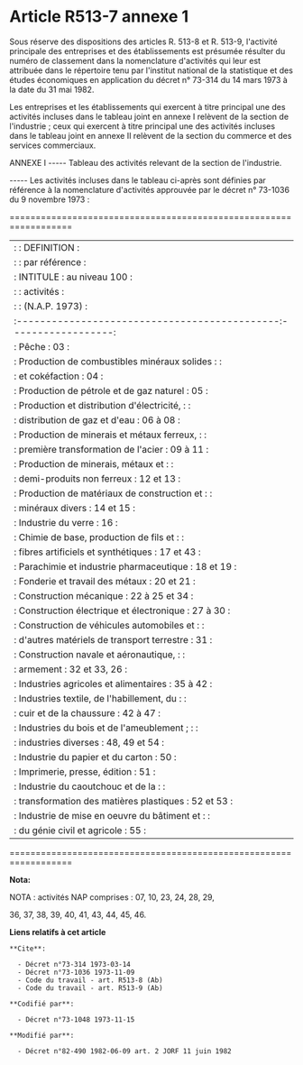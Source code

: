 # Article R513-7 annexe 1

Sous réserve des dispositions des articles R. 513-8 et R. 513-9, l'activité principale des entreprises et des établissements
est présumée résulter du numéro de classement dans la nomenclature d'activités qui leur est attribuée dans le répertoire tenu
par l'institut national de la statistique et des études économiques en application du décret n° 73-314 du 14 mars 1973 à la
date du 31 mai 1982.

Les entreprises et les établissements qui exercent à titre principal une des activités incluses dans le tableau joint en
annexe I relèvent de la section de l'industrie ; ceux qui exercent à titre principal une des activités incluses dans le
tableau joint en annexe II relèvent de la section du commerce et des services commerciaux.

ANNEXE I                         -----    Tableau des activités relevant de la section de l'industrie.

-----    Les activités incluses dans le tableau ci-après sont définies par référence à la nomenclature d'activités approuvée
par le décret n° 73-1036 du 9 novembre 1973 :

==================================================================

<table>
  <tbody>
    <tr>
      <td> : : DEFINITION :</td>
    </tr>
    <tr>
      <td> : : par référence :</td>
    </tr>
    <tr>
      <td> : INTITULE : au niveau 100 :</td>
    </tr>
    <tr>
      <td> : : activités :</td>
    </tr>
    <tr>
      <td> : : (N.A.P. 1973) :</td>
    </tr>
    <tr>
      <td> :---------------------------------------------:------------------:</td>
    </tr>
    <tr>
      <td> : Pêche : 03 :</td>
    </tr>
    <tr>
      <td> : Production de combustibles minéraux solides : :</td>
    </tr>
    <tr>
      <td> : et cokéfaction : 04 :</td>
    </tr>
    <tr>
      <td> : Production de pétrole et de gaz naturel : 05 :</td>
    </tr>
    <tr>
      <td> : Production et distribution d'électricité, : :</td>
    </tr>
    <tr>
      <td> : distribution de gaz et d'eau : 06 à 08 :</td>
    </tr>
    <tr>
      <td> : Production de minerais et métaux ferreux, : :</td>
    </tr>
    <tr>
      <td> : première transformation de l'acier : 09 à 11 :</td>
    </tr>
    <tr>
      <td> : Production de minerais, métaux et : :</td>
    </tr>
    <tr>
      <td> : demi-produits non ferreux : 12 et 13 :</td>
    </tr>
    <tr>
      <td> : Production de matériaux de construction et : :</td>
    </tr>
    <tr>
      <td> : minéraux divers : 14 et 15 :</td>
    </tr>
    <tr>
      <td> : Industrie du verre : 16 :</td>
    </tr>
    <tr>
      <td> : Chimie de base, production de fils et : :</td>
    </tr>
    <tr>
      <td> : fibres artificiels et synthétiques : 17 et 43 :</td>
    </tr>
    <tr>
      <td> : Parachimie et industrie pharmaceutique : 18 et 19 :</td>
    </tr>
    <tr>
      <td> : Fonderie et travail des métaux : 20 et 21 :</td>
    </tr>
    <tr>
      <td> : Construction mécanique : 22 à 25 et 34 :</td>
    </tr>
    <tr>
      <td> : Construction électrique et électronique : 27 à 30 :</td>
    </tr>
    <tr>
      <td> : Construction de véhicules automobiles et : :</td>
    </tr>
    <tr>
      <td> : d'autres matériels de transport terrestre : 31 :</td>
    </tr>
    <tr>
      <td> : Construction navale et aéronautique, : :</td>
    </tr>
    <tr>
      <td> : armement : 32 et 33, 26 :</td>
    </tr>
    <tr>
      <td> : Industries agricoles et alimentaires : 35 à 42 :</td>
    </tr>
    <tr>
      <td> : Industries textile, de l'habillement, du : :</td>
    </tr>
    <tr>
      <td> : cuir et de la chaussure : 42 à 47 :</td>
    </tr>
    <tr>
      <td> : Industries du bois et de l'ameublement ; : :</td>
    </tr>
    <tr>
      <td> : industries diverses : 48, 49 et 54 :</td>
    </tr>
    <tr>
      <td> : Industrie du papier et du carton : 50 :</td>
    </tr>
    <tr>
      <td> : Imprimerie, presse, édition : 51 :</td>
    </tr>
    <tr>
      <td> : Industrie du caoutchouc et de la : :</td>
    </tr>
    <tr>
      <td> : transformation des matières plastiques : 52 et 53 :</td>
    </tr>
    <tr>
      <td> : Industrie de mise en oeuvre du bâtiment et : :</td>
    </tr>
    <tr>
      <td> : du génie civil et agricole : 55 :</td>
    </tr>
  </tbody>
</table>

==================================================================

**Nota:**

NOTA : activités NAP comprises : 07, 10, 23, 24, 28, 29,

36, 37, 38, 39, 40, 41, 43, 44, 45, 46.

**Liens relatifs à cet article**

	**Cite**:

	  - Décret n°73-314 1973-03-14
	  - Décret n°73-1036 1973-11-09
	  - Code du travail - art. R513-8 (Ab)
	  - Code du travail - art. R513-9 (Ab)

	**Codifié par**:

	  - Décret n°73-1048 1973-11-15

	**Modifié par**:

	  - Décret n°82-490 1982-06-09 art. 2 JORF 11 juin 1982
